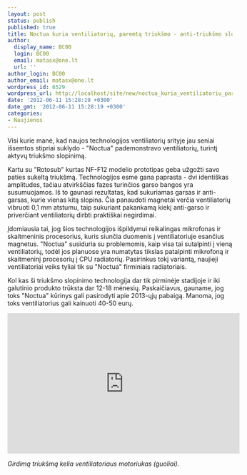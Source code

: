 ```yaml
---
layout: post
status: publish
published: true
title: Noctua kuria ventiliatorių, paremtą triukšmo - anti-triukšmo slopinimo technologija
author:
  display_name: BC00
  login: BC00
  email: matasx@one.lt
  url: ''
author_login: BC00
author_email: matasx@one.lt
wordpress_id: 6529
wordpress_url: http://localhost/site/new/noctua_kuria_ventiliatoriu_paremta_triuksmo__antitriuksmo_slopinimo_technologija/
date: '2012-06-11 15:28:19 +0300'
date_gmt: '2012-06-11 15:28:19 +0300'
categories:
- Naujienos
---
```

<p>
	Visi kurie manė, kad naujos technologijos ventiliatorių srityje jau seniai i&scaron;semtos stipriai suklydo - &quot;Noctua&quot; pademonstravo ventiliatorių, turintį aktyvų triuk&scaron;mo slopinimą.</p>
<p>
	Kartu su &quot;Rotosub&quot; kurtas NF-F12 modelio prototipas geba užgožti savo paties sukeltą triuk&scaron;mą. Technologijos esmė gana paprasta - dvi identi&scaron;kas amplitudes, tačiau atvirk&scaron;čias fazes turinčios garso bangos yra susumuojamos. I&scaron; to gaunasi rezultatas, kad sukuriamas garsas ir anti-garsas, kurie vienas kitą slopina. Čia panaudoti magnetai verčia ventiliatorių vibruoti 0,1 mm atstumu, taip sukuriant pakankamą kiekį anti-garso ir priverčiant ventiliatorių dirbti prakti&scaron;kai negirdimai.</p>
<p>
	Įdomiausia tai, jog &scaron;ios technologijos i&scaron;pildymui reikalingas mikrofonas ir skaitmeninis procesorius, kuris siunčia duomenis į ventiliatoriuje esančius magnetus. &quot;Noctua&quot; susiduria su problemomis, kaip visa tai sutalpinti į vieną ventiliatorių, todėl jos planuose yra numatytas tikslas patalpinti mikrofoną ir skaitmeninį procesorių į CPU radiatorių. Pasirinkus tokį variantą, naujieji ventiliatoriai veiks tyliai tik su &quot;Noctua&quot; firminiais radiatoriais.</p>
<p>
	Kol kas &scaron;i triuk&scaron;mo slopinimo technologija dar tik pirminėje stadijoje ir iki galutinio produkto trūksta dar 12-18 mėnesių. Paskaičiavus, gauname, jog toks &quot;Noctua&quot; kūrinys gali pasirodyti apie 2013-ųjų pabaigą. Manoma, jog toks ventiliatorius gali kainuoti 40-50 eurų.</p>
<p>
	<iframe allowfullscreen="" frameborder="0" height="315" src="http://www.youtube.com/embed/_EI06GGeqeI" width="520"></iframe></p>
<p>
	<em>Girdimą triuk&scaron;mą kelia</em> <em>ventiliatoriaus motoriukas (guoliai).</em></p>
